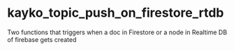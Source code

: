 # kayko_topic_push_on_firestore_rtdb
Two functions that triggers when a doc in Firestore or a node in Realtime DB of firebase gets created
